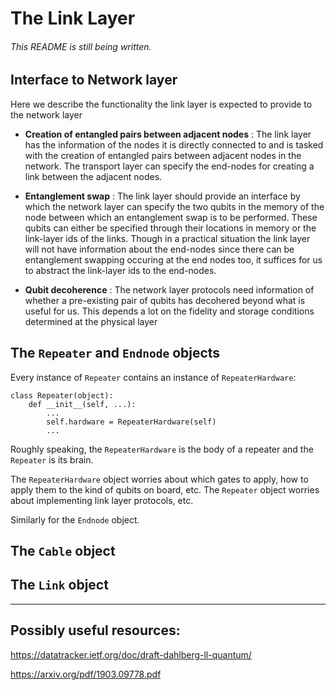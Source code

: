 # The Link Layer
###### This README is still being written.

## Interface to Network layer

Here we describe the functionality the link layer is expected to provide to the network layer

- **Creation of entangled pairs between adjacent nodes** : The link layer has the information of the nodes it is directly connected to and is tasked with the creation of entangled pairs between adjacent nodes in the network. The transport layer can specify the end-nodes for creating a link between the adjacent nodes.

- **Entanglement swap** : The link layer should provide an interface by which the network layer can specify the two qubits in the memory of the node between which an entanglement swap is to be performed. These qubits can either be specified through their locations in memory or the link-layer ids of the links. Though in a practical situation the link layer will not have information about the end-nodes since there can be entanglement swapping occuring at the end nodes too, it suffices for us to abstract the link-layer ids to the end-nodes.

- **Qubit decoherence** : The network layer protocols need information of whether a pre-existing pair of qubits has decohered beyond what is useful for us. This depends a lot on the fidelity and storage conditions determined at the physical layer

## The `Repeater` and `Endnode` objects

Every instance of `Repeater` contains an instance of `RepeaterHardware`:

```
class Repeater(object):
    def __init__(self, ...):
        ...
        self.hardware = RepeaterHardware(self)
        ...
```

Roughly speaking, the `RepeaterHardware` is the body of a repeater and the `Repeater` is its brain.

The `RepeaterHardware` object worries about which gates to apply, how to apply them to the kind of qubits on board, etc. The `Repeater` object worries about implementing link layer protocols, etc.

Similarly for the `Endnode` object.

## The `Cable` object



## The `Link` object

-----

## Possibly useful resources:

https://datatracker.ietf.org/doc/draft-dahlberg-ll-quantum/

https://arxiv.org/pdf/1903.09778.pdf


